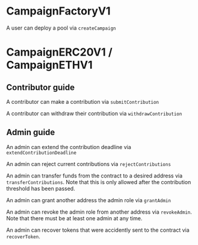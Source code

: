 # CampaignFactoryV1

A user can deploy a pool via `createCampaign`

# CampaignERC20V1 / CampaignETHV1

## Contributor guide

A contributor can make a contribution via `submitContribution`

A contributor can withdraw their contribution via `withdrawContribution` 

## Admin guide

An admin can extend the contribution deadline via `extendContributionDeadline`

An admin can reject current contributions via `rejectContributions`

An admin can transfer funds from the contract to a desired address via `transferContributions`. Note that this is only allowed after the contribution threshold has been passed.

An admin can grant another address the admin role via `grantAdmin`

An admin can revoke the admin role from another address via `revokeAdmin`. Note that there must be at least one admin at any time.

An admin can recover tokens that were accidently sent to the contract via `recoverToken`.